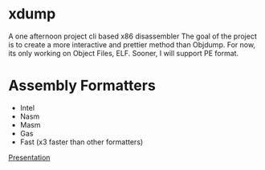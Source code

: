 # xdump
A one afternoon project cli based x86 disassembler
The goal of the project is to create a more interactive and prettier method than Objdump.
For now, its only working on Object Files, ELF.
Sooner, I will support PE format.

# Assembly Formatters
- Intel
- Nasm
- Masm
- Gas
- Fast (x3 faster than other formatters)

[Presentation](https://thumbsnap.com/AEWEReeG)
